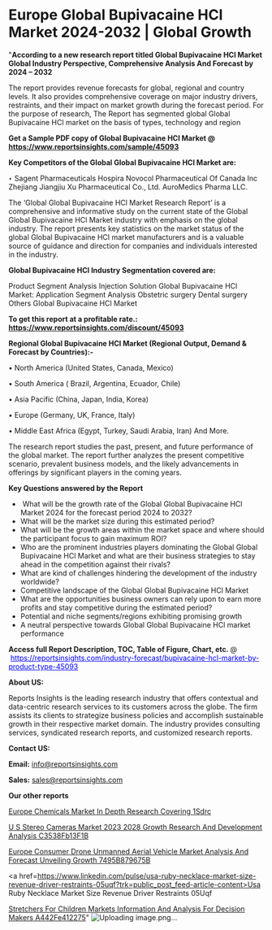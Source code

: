 # Europe Global Bupivacaine HCl Market 2024-2032 | Global Growth

"<strong>According to a new research report titled Global Bupivacaine HCl Market Global Industry Perspective, Comprehensive Analysis And Forecast by 2024 – 2032</strong>

The report provides revenue forecasts for global, regional and country levels. It also provides comprehensive coverage on major industry drivers, restraints, and their impact on market growth during the forecast period. For the purpose of research, The Report has segmented global Global Bupivacaine HCl market on the basis of types, technology and region

<strong>Get a Sample PDF copy of Global Bupivacaine HCl Market </strong><strong>@<a href=https://www.reportsinsights.com/sample/45093 style=color:#0000ff;> https://www.reportsinsights.com/sample/45093</a></strong></font>

<strong>Key Competitors of the Global Global Bupivacaine HCl Market are:</strong>

‣ Sagent Pharmaceuticals
Hospira
Novocol Pharmaceutical Of Canada Inc
Zhejiang Jiangjiu Xu  Pharmaceutical Co., Ltd.
AuroMedics Pharma LLC.

The ‘Global Global Bupivacaine HCl Market Research Report’ is a comprehensive and informative study on the current state of the Global Global Bupivacaine HCl Market industry with emphasis on the global industry. The report presents key statistics on the market status of the global Global Bupivacaine HCl market manufacturers and is a valuable source of guidance and direction for companies and individuals interested in the industry.

<strong>Global Bupivacaine HCl Industry Segmentation covered are:</strong>

Product Segment Analysis
Injection
Solution
Global Bupivacaine HCl Market: Application Segment Analysis
Obstetric surgery
Dental surgery
Others
Global Bupivacaine HCl Market

<strong>To get this report at a profitable rate.: <a href=https://www.reportsinsights.com/discount/45093 style=color:#0000ff;>https://www.reportsinsights.com/discount/45093</a></strong></font>

<strong>Regional Global Bupivacaine HCl Market (Regional Output, Demand &amp; Forecast by Countries):-</strong>

• North America (United States, Canada, Mexico)

• South America ( Brazil, Argentina, Ecuador, Chile)

• Asia Pacific (China, Japan, India, Korea)

• Europe (Germany, UK, France, Italy)

• Middle East Africa (Egypt, Turkey, Saudi Arabia, Iran) And More.

The research report studies the past, present, and future performance of the global market. The report further analyzes the present competitive scenario, prevalent business models, and the likely advancements in offerings by significant players in the coming years.

<strong>Key Questions answered by the Report</strong>
<ul>
  <li> What will be the growth rate of the Global Global Bupivacaine HCl Market 2024 for the forecast period 2024 to 2032?</li>
  <li>What will be the market size during this estimated period?</li>
  <li>What will be the growth areas within the market space and where should the participant focus to gain maximum ROI?</li>
  <li>Who are the prominent industries players dominating the Global Global Bupivacaine HCl Market and what are their business strategies to stay ahead in the competition against their rivals?</li>
  <li>What are kind of challenges hindering the development of the industry worldwide?</li>
  <li>Competitive landscape of the Global Global Bupivacaine HCl Market</li>
  <li>What are the opportunities business owners can rely upon to earn more profits and stay competitive during the estimated period?</li>
  <li>Potential and niche segments/regions exhibiting promising growth</li>
  <li>A neutral perspective towards Global Global Bupivacaine HCl market performance</li>
</ul>
<strong>Access full Report Description, TOC, Table of Figure, Chart, etc. </strong>@  <a href=https://reportsinsights.com/industry-forecast/bupivacaine-hcl-market-by-product-type-45093 style=color:#0000ff;>https://reportsinsights.com/industry-forecast/bupivacaine-hcl-market-by-product-type-45093</a></font>

<strong><strong>About US</strong>:</strong>

Reports Insights is the leading research industry that offers contextual and data-centric research services to its customers across the globe. The firm assists its clients to strategize business policies and accomplish sustainable growth in their respective market domain. The industry provides consulting services, syndicated research reports, and customized research reports.

<strong>Contact US:</strong>

<p class=""""><b>Email:</b> <a href=mailto:info@reportsinsights.com>info@reportsinsights.com</a></p>
<p class=""""><b>Sales:</b> <a href=mailto:sales@reportsinsights.com>sales@reportsinsights.com</a></p>

<strong>Our other reports</strong>

<a href=https://www.linkedin.com/pulse/europe-chemicals-market-in-depth-research-covering-1sdrc/>Europe Chemicals Market In Depth Research Covering 1Sdrc</a>

<a href=https://medium.com/@gavdeakash979/u-s-stereo-cameras-market-2023-2028-growth-research-and-development-analysis-c3538fb13f1b>U S Stereo Cameras Market 2023 2028 Growth Research And Development Analysis C3538Fb13F1B</a>

<a href=https://medium.com/@a86515711/europe-consumer-drone-unmanned-aerial-vehicle-market-analysis-and-forecast-unveiling-growth-7495b879675b>Europe Consumer Drone Unmanned Aerial Vehicle Market Analysis And Forecast Unveiling Growth 7495B879675B</a>

<a href=https://www.linkedin.com/pulse/usa-ruby-necklace-market-size-revenue-driver-restraints-05uqf?trk=public_post_feed-article-content>Usa Ruby Necklace Market Size Revenue Driver Restraints 05Uqf</a>

<a href=https://medium.com/@reportsinsights.aj/stretchers-for-children-markets-information-and-analysis-for-decision-makers-a442fe412275>Stretchers For Children Markets Information And Analysis For Decision Makers A442Fe412275</a>"
![Uploading image.png…]()
